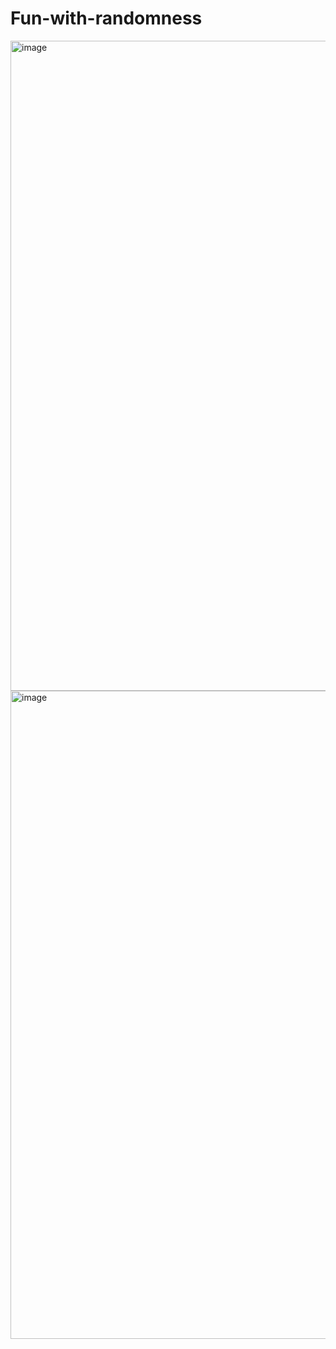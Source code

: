 # Fun-with-randomness
<img width="1917" height="1040" alt="image" src="https://github.com/user-attachments/assets/fff33ea5-99c6-40fc-bfb9-43a98df9dcd2" />
<img width="1918" height="1037" alt="image" src="https://github.com/user-attachments/assets/0f74ba1d-dd49-4b27-97d0-f999b1b4b050" />
